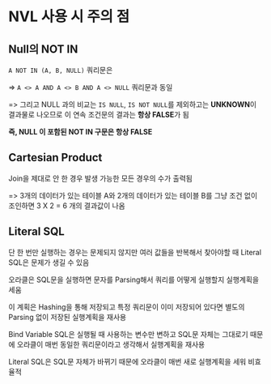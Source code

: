 # NVL 사용 시 주의 점

## Null의 NOT IN

`A NOT IN (A, B, NULL)` 쿼리문은

=> `A <> A AND A <> B AND A <> NULL` 쿼리문과 동일

=> 그리고 NULL 과의 비교는 `IS NULL`, `IS NOT NULL`를 제외하고는 **UNKNOWN**이 결과물로 나오므로 이 연속 조건문의 결과는 **항상 FALSE**가 됨

**즉, NULL 이 포함된 NOT IN 구문은 항상 FALSE**



## Cartesian Product

Join을 제대로 안 한 경우 발생 가능한 모든 경우의 수가 출력됨

=> 3개의 데이터가 있는 테이블 A와 2개의 데이터가 있는 테이블 B를 그냥 조건 없이 조인하면 3 X 2 = 6 개의 결과값이 나옴



## Literal SQL

단 한 번만 실행하는 경우는 문제되지 않지만 여러 값들을 반복해서 찾아야할 때 Literal SQL은 문제가 생길 수 있음



오라클은 SQL문을 실행하면 문자를 Parsing해서 쿼리를 어떻게 실행할지 실행계획을 세움

이 계획은 Hashing을 통해 저장되고 특정 쿼리문이 이미 저장되어 있다면 별도의 Parsing 없이 저장된 실행계획을 재사용

Bind Variable SQL은 실행될 때 사용하는 변수만 변하고 SQL문 자체는 그대로기 때문에 오라클이 매번 동일한 쿼리문이라고 생각해서 실행계획을 재사용

Literal SQL은 SQL문 자체가 바뀌기 때문에 오라클이 매번 새로 실행계획을 세워 비효율적
